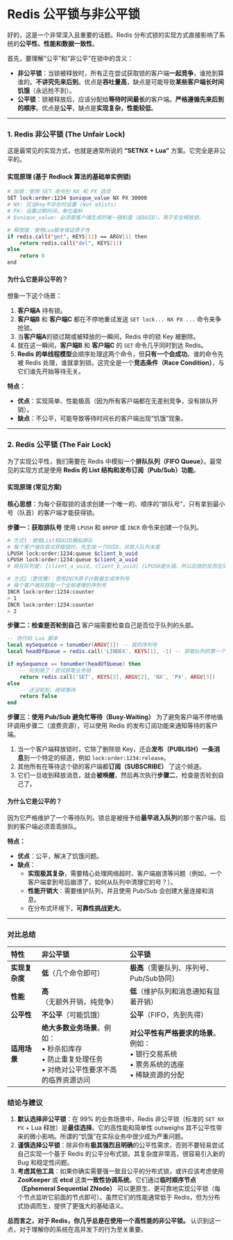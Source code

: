 # Redis 公平锁与非公平锁

好的，这是一个非常深入且重要的话题。Redis 分布式锁的实现方式直接影响了系统的**公平性、性能和数据一致性**。

首先，要理解“公平”和“非公平”在锁中的含义：

*   **非公平锁**：当锁被释放时，所有正在尝试获取锁的客户端**一起竞争**，谁抢到算谁的。**不讲究先来后到**。优点是**吞吐量高**，缺点是可能导致**某些客户端长时间饥饿**（永远抢不到）。
*   **公平锁**：锁被释放后，应该分配给**等待时间最长**的客户端。**严格遵循先来后到的顺序**。优点是**公平**，缺点是**实现复杂，性能较低**。

---

### 1. Redis 非公平锁 (The Unfair Lock)

这是最常见的实现方式，也就是通常所说的 **“SETNX + Lua”** 方案。它完全是非公平的。

#### 实现原理 (基于 Redlock 算法的基础单实例锁)

```bash
# 加锁：使用 SET 命令的 NX 和 PX 选项
SET lock:order:1234 $unique_value NX PX 30000
# NX: 仅当Key不存在时设置 (Not eXists)
# PX: 设置过期时间，单位毫秒
# $unique_value: 必须是客户端生成的唯一随机值（如UUID），用于安全释放锁。

# 释放锁：使用Lua脚本保证原子性
if redis.call("get", KEYS[1]) == ARGV[1] then
    return redis.call("del", KEYS[1])
else
    return 0
end
```

#### 为什么它是非公平的？

想象一下这个场景：
1.  **客户端A** 持有锁。
2.  **客户端B** 和 **客户端C** 都在不停地重试发送 `SET lock... NX PX ...` 命令来争抢锁。
3.  当**客户端A**的锁过期或被释放的一瞬间，Redis 中的锁 Key 被删除。
4.  就在这一瞬间，**客户端B** 和 **客户端C** 的 `SET` 命令几乎同时到达 Redis。
5.  **Redis 的单线程模型**会顺序处理这两个命令，但**只有一个会成功**。谁的命令先被 Redis 处理，谁就拿到锁。这完全是一个**竞态条件（Race Condition）**，与它们谁先开始等待无关。

**特点：**
*   **优点**：实现简单、性能极高（因为所有客户端都在无差别竞争，没有排队开销）。
*   **缺点**：不公平，可能导致等待时间长的客户端出现“饥饿”现象。

---

### 2. Redis 公平锁 (The Fair Lock)

为了实现公平性，我们需要在 Redis 中模拟一个**排队队列（FIFO Queue）**。最常见的实现方式是使用 **Redis 的 List 结构和发布订阅（Pub/Sub）功能**。

#### 实现原理 (常见方案)

**核心思想**：为每个获取锁的请求创建一个唯一的、顺序的“排队号”，只有拿到最小号（队首）的客户端才能获得锁。

**步骤一：获取排队号**
使用 `LPUSH` 和 `BRPOP` 或 `INCR` 命令来创建一个队列。
```bash
# 方式1：使用List和UUID模拟排队
# 每个客户端在尝试获取锁时，先生成一个UUID，并放入队列末尾
LPUSH lock:order:1234:queue $client_b_uuid
LPUSH lock:order:1234:queue $client_a_uuid
# 现在队列是: [client_a_uuid, client_b_uuid] (LPUSH是头插，所以后放的反而在队列前面)

# 方式2（更优雅）：使用INCR原子计数器生成序列号
# 每个客户端先获取一个全局递增的序列号
INCR lock:order:1234:counter
> 1
INCR lock:order:1234:counter
> 2
```

**步骤二：检查是否轮到自己**
客户端需要检查自己是否位于队列的头部。
```lua
-- 伪代码 Lua 脚本
local mySequence = tonumber(ARGV[1]) -- 我的序列号
local headOfQueue = redis.call('LINDEX', KEYS[1], -1) -- 获取队列的第一个元素（因为是用LPUSH插入的）

if mySequence == tonumber(headOfQueue) then
    -- 轮到我了！尝试获取业务锁
    return redis.call('SET', KEYS[2], ARGV[2], 'NX', 'PX', ARGV[3])
else
    -- 还没轮到，继续等待
    return false
end
```

**步骤三：使用 Pub/Sub 避免忙等待（Busy-Waiting）**
为了避免客户端不停地循环调用步骤二（浪费资源），可以使用 Redis 的发布订阅功能来通知等待的客户端。

1.  当一个客户端释放锁时，它除了删除锁 Key，还会**发布（PUBLISH）一条消息**到一个特定的频道，例如 `lock:order:1234:release`。
2.  其他所有在等待这个锁的客户端都**订阅（SUBSCRIBE）** 了这个频道。
3.  它们一旦收到释放消息，就会**被唤醒**，然后再次执行**步骤二**，检查是否轮到自己了。

#### 为什么它是公平的？
因为它严格维护了一个等待队列。锁总是被授予给**最早进入队列**的那个客户端。后到的客户端必须乖乖排队。

**特点：**
*   **优点**：公平，解决了饥饿问题。
*   **缺点**：
    *   **实现极其复杂**，需要精心处理网络超时、客户端崩溃等问题（例如，一个客户端拿到号后崩溃了，如何从队列中清理它的号？）。
    *   **性能开销大**：需要维护队列，并且使用 Pub/Sub 会创建大量连接和消息。
    *   在分布式环境下，**可靠性挑战更大**。

---

### 对比总结

| 特性           | 非公平锁                                                     | 公平锁                                                       |
| :------------- | :----------------------------------------------------------- | :----------------------------------------------------------- |
| **实现复杂度** | **低**（几个命令即可）                                       | **极高**（需要队列、序列号、Pub/Sub协同）                    |
| **性能**       | **高**（无额外开销，纯竞争）                                 | **低**（维护队列和消息通知有显著开销）                       |
| **公平性**     | **不公平**（可能饥饿）                                       | **公平**（FIFO，先到先得）                                   |
| **适用场景**   | **绝大多数业务场景**。例如：<br>• 秒杀扣库存<br>• 防止重复处理任务<br>• 对绝对公平性要求不高的临界资源访问 | **对公平性有严格要求的场景**。例如：<br>• 银行交易系统<br>• 票务系统的选座<br>• 稀缺资源的分配 |

### 结论与建议

1.  **默认选择非公平锁**：在 99% 的业务场景中，Redis 非公平锁（标准的 `SET NX PX` + Lua 释放）是**最佳选择**。它的高性能和简单性 outweighs 其不公平性带来的微小影响。所谓的“饥饿”在实际业务中很少成为严重问题。
2.  **谨慎选择公平锁**：除非你有**极其强烈且明确**的公平性需求，否则不要轻易尝试自己实现一个基于 Redis 的公平分布式锁。其复杂度非常高，很容易引入新的 Bug 和稳定性问题。
3.  **考虑其他工具**：如果你确实需要强一致且公平的分布式锁，或许应该考虑使用 **ZooKeeper** 或 **etcd** 这类**一致性协调系统**。它们通过**临时顺序节点（Ephemeral Sequential ZNode）** 可以更原生、更可靠地实现公平锁（每个节点监听它前面的节点即可）。虽然它们的性能通常低于 Redis，但为分布式协调而生，提供了更强大的基础语义。

**总而言之，对于 Redis，你几乎总是在使用一个高性能的非公平锁。** 认识到这一点，对于理解你的系统在高并发下的行为至关重要。